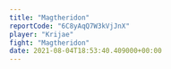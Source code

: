 ```yaml
---
title: "Magtheridon"
reportCode: "6C8yAqQ7W3kVjJnX"
player: "Krijae"
fight: "Magtheridon"
date: 2021-08-04T18:53:40.409000+00:00
---
```

